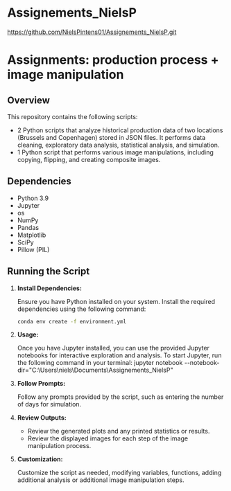 # Assignements_NielsP

https://github.com/NielsPintens01/Assignements_NielsP.git

# Assignments: production process + image manipulation

## Overview

This repository contains the following scripts:
- 2 Python scripts that analyze historical production data of two locations (Brussels and Copenhagen) stored in JSON files. It performs data cleaning, exploratory data analysis, statistical analysis, and simulation. 
- 1 Python script that performs various image manipulations, including copying, flipping, and creating composite images. 


## Dependencies

- Python 3.9
- Jupyter
- os
- NumPy
- Pandas
- Matplotlib
- SciPy
- Pillow (PIL)

## Running the Script

1. **Install Dependencies:**

   Ensure you have Python installed on your system. Install the required dependencies using the following command:

   ```bash
   conda env create -f environment.yml
   ```
2. **Usage:**
   
   Once you have Jupyter installed, you can use the provided Jupyter notebooks for interactive exploration and analysis.
   To start Jupyter, run the following command in your terminal: jupyter notebook --notebook-dir="C:\Users\niels\Documents\Assignements_NielsP"
   
3. **Follow Prompts:**

   Follow any prompts provided by the script, such as entering the number of days for simulation.

4. **Review Outputs:**

   - Review the generated plots and any printed statistics or results.
   - Review the displayed images for each step of the image manipulation process.

5. **Customization:**

   Customize the script as needed, modifying variables, functions, adding additional analysis or additional image manipulation steps.
